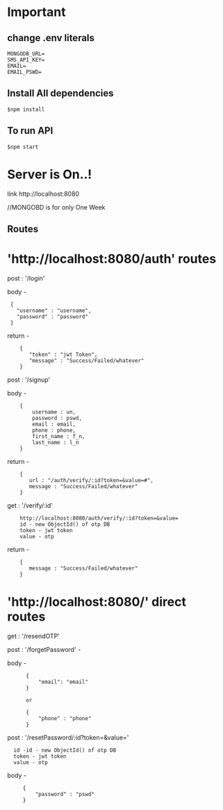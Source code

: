 # Important

 ## change .env literals
   
    MONGODB_URL= 
    SMS_API_KEY=  
    EMAIL= 
    EMAIL_PSWD= 
   
 ## Install All dependencies
 
    $npm install

 ## To run API
   
    $npm start
 
# Server is On..!

 link http://localhost:8080

 //MONGOBD is for only One Week


 ## Routes
 
 # 'http://localhost:8080/auth' routes
 
 post : '/login'
   
  body -
   
   
     {
       "username" : "username",
       "password" : "password"
     }
   
   
  return -
     
        {
           "token" : "jwt Token",
           "message" : "Success/Failed/whatever"
        } 

 post : '/signup' 
   
   body -
    
        {
            username : un,
            password : pswd,
            email : email,
            phone : phone,
            first_name : f_n,
            last_name : l_n            
        }
    
   return -
        
        {
           url : "/auth/verify/:id?token=&value=#",
           message : "Success/Failed/whatever"
        } 
      
  get : '/verify/:id'

        http://localhost:8080/auth/verify/:id?token=&value=
        id - new ObjectId() of otp DB
        token - jwt token
        value - otp
    
   return -
        
        {
           message : "Success/Failed/whatever"
        } 
      

# 'http://localhost:8080/' direct routes

  get : '/resendOTP'

  post : '/forgetPassword' -

   body -

          {
              "email": "email"
          }

          or 

          {
              "phone" : "phone"
          }

  post : '/resetPassword/:id?token=&value='
  
      id -id - new ObjectId() of otp DB
      token - jwt token
      value - otp

   body -

         {
             "password" : "pswd"
         }

